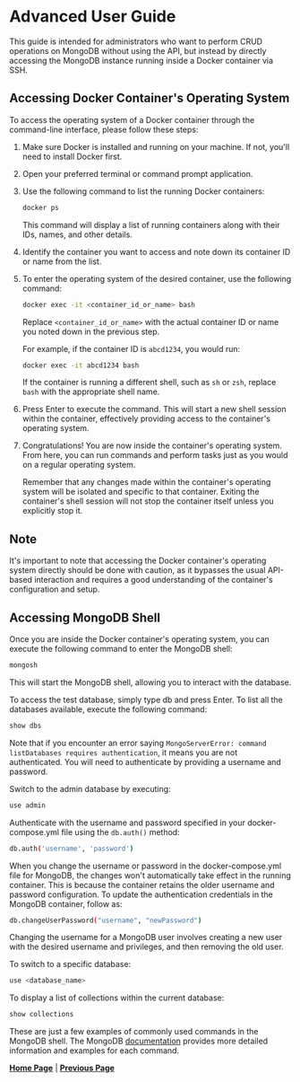 # Advanced User Guide

This guide is intended for administrators who want to perform CRUD operations on MongoDB without using the API, but instead by directly accessing the MongoDB instance running inside a Docker container via SSH.

## Accessing Docker Container's Operating System

To access the operating system of a Docker container through the command-line interface, please follow these steps:

1. Make sure Docker is installed and running on your machine. If not, you'll need to install Docker first.

2. Open your preferred terminal or command prompt application.

3. Use the following command to list the running Docker containers:

    ```bash
    docker ps
    ```

   This command will display a list of running containers along with their IDs, names, and other details.

4. Identify the container you want to access and note down its container ID or name from the list.

5. To enter the operating system of the desired container, use the following command:

    ```bash
    docker exec -it <container_id_or_name> bash
    ```

   Replace `<container_id_or_name>` with the actual container ID or name you noted down in the previous step.

   For example, if the container ID is `abcd1234`, you would run:

    ```bash
    docker exec -it abcd1234 bash
    ```

   If the container is running a different shell, such as `sh` or `zsh`, replace `bash` with the appropriate shell name.

6. Press Enter to execute the command. This will start a new shell session within the container, effectively providing access to the container's operating system.

7. Congratulations! You are now inside the container's operating system. From here, you can run commands and perform tasks just as you would on a regular operating system.

   Remember that any changes made within the container's operating system will be isolated and specific to that container. Exiting the container's shell session will not stop the container itself unless you explicitly stop it.

## Note

It's important to note that accessing the Docker container's operating system directly should be done with caution, as it bypasses the usual API-based interaction and requires a good understanding of the container's configuration and setup.

## Accessing MongoDB Shell

Once you are inside the Docker container's operating system, you can execute the following command to enter the MongoDB shell:

```bash
mongosh
```
This will start the MongoDB shell, allowing you to interact with the database.

To access the test database, simply type db and press Enter.
To list all the databases available, execute the following command:
```bash
show dbs
```
Note that if you encounter an error saying `MongoServerError: command listDatabases requires authentication`, it means
you are not authenticated. You will need to authenticate by providing a username and password.

Switch to the admin database by executing:
```bash
use admin
```

Authenticate with the username and password specified in your docker-compose.yml
file using the `db.auth()` method:
```bash
db.auth('username', 'password')
```
When you change the username or password in the docker-compose.yml file for MongoDB,
the changes won't automatically take effect in the running container. This is 
because the container retains the older username and password configuration.
To update the authentication credentials in the MongoDB container, follow as:
```bash
db.changeUserPassword("username", "newPassword")
```
Changing the username for a MongoDB user involves creating a new user with the desired username and privileges,
and then removing the old user.

To switch to a specific database:
```bash
use <database_name>
```

To display a list of collections within the current database:
```bash
show collections
```

These are just a few examples of commonly used commands in the MongoDB shell. 
The MongoDB [documentation](https://www.mongodb.com/docs/) provides more detailed information and examples for each command.

[__Home Page__](README.md) |  [__Previous Page__](page3.md)
